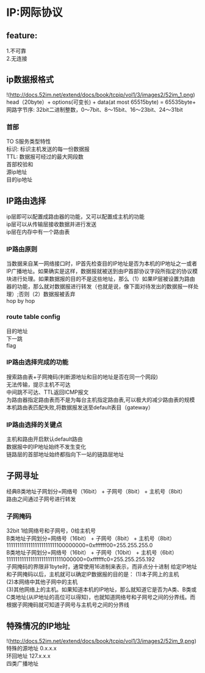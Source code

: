 # IP:网际协议
## feature:
1.不可靠  
2.无连接  
## ip数据报格式
!(http://docs.52im.net/extend/docs/book/tcpip/vol1/3/images2/52im_1.png)    
head（20byte）+ options(可变长) + data(at most 65515byte) = 65535byte+ 
网路字节序: 32bit二进制整数，0～7bit、8～15bit、16～23bit、24～31bit  
### 首部
TO S服务类型特性  
标识: 标识主机发送的每一份数据报  
TTL: 数据报可经过的最大网段数  
首部校验和  
源ip地址  
目的ip地址  
## IP路由选择
ip层即可以配置成路由器的功能，又可以配置成主机的功能  
ip层可以从传输层接收数据并进行发送  
ip层在内存中有一个路由表  
### IP路由原则
当数据来自某一网络接口时，IP首先检查目的IP地址是否为本机的IP地址之一或者IP广播地址。如果确实是这样，数据报就被送到由IP首部协议字段所指定的协议模块进行处理。如果数据报的目的不是这些地址，那么（1）如果IP层被设置为路由器的功能，那么就对数据报进行转发（也就是说，像下面对待发出的数据报一样处理）;否则（2）数据报被丢弃  
hop by hop
### route table config
目的地址  
下一跳  
flag  
### IP路由选择完成的功能
搜索路由表+子网掩码(判断源地址和目的地址是否在同一个网段)  
无法传输，提示主机不可达  
中间跳不可达、TTL返回ICMP报文  
为路由器指定路由表而不是为每台主机指定路由表,可以极大的减少路由表的规模  
本机路由表匹配失败,将数据报发送至default表目（gateway）  
### IP路由选择的关键点
主机和路由开启默认default路由  
数据报中的IP地址始终不发生变化  
链路层的首部地址始终都指向下一站的链路层地址  
## 子网寻址
经典B类地址子网划分=网络号（16bit） + 子网号（8bit） + 主机号（8bit）  
路由之间通过子网号进行转发
### 子网掩码
32bit 
1给网络号和子网号，0给主机号  
B类地址子网划分=网络号（16bit） + 子网号（8bit） + 主机号（8bit）  
11111111111111111111111100000000=0xffffff00=255.255.255.0  
B类地址子网划分=网络号（16bit） + 子网号（10bit） + 主机号（6bit）  
11111111111111111111111111000000=0xffffffc0=255.255.255.192    
子网掩码的界限非1byte时，通常使用16进制来表示，而非点分十进制
给定IP地址和子网掩码以后，主机就可以确定IP数据报的目的是：
(1)本子网上的主机  
(2)本网络中其他子网中的主机  
(3)其他网络上的主机。如果知道本机的IP地址，那么就知道它是否为A类、B类或C类地址(从IP地址的高位可以得知)，也就知道网络号和子网号之间的分界线。而根据子网掩码就可知道子网号与主机号之间的分界线  
## 特殊情况的IP地址
!(http://docs.52im.net/extend/docs/book/tcpip/vol1/3/images2/52im_9.png)    
特殊的源地址 0.x.x.x  
环回地址 127.x.x.x  
四类广播地址
